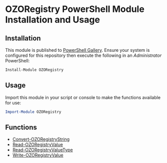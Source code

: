 # OZORegistry PowerShell Module Installation and Usage

## Installation
This module is published to [PowerShell Gallery](https://learn.microsoft.com/en-us/powershell/scripting/gallery/overview?view=powershell-5.1). Ensure your system is configured for this repository then execute the following in an _Administrator_ PowerShell:

```powershell
Install-Module OZORegistry
```

## Usage
Import this module in your script or console to make the functions available for use:

```powershell
Import-Module OZORegistry
```

## Functions

- [Convert-OZORegistryString](Documentation/Convert-OZORegistryString.md)
- [Read-OZORegistryValue](Documentation/Read-OZORegistryValue.md)
- [Read-OZORegistryValueType](Documentation/Read-OZORegistryValueType.md)
- [Write-OZORegistryValue](Documentation/Write-OZORegistryValue.md)
